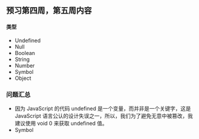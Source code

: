## 预习第四周，第五周内容
#### 类型
+ Undefined
+ Null
+ Boolean
+ String
+ Number
+ Symbol
+ Object

### 问题汇总
+ 因为 JavaScript 的代码 undefined 是一个变量，而并非是一个关键字，这是 JavaScript 语言公认的设计失误之一，所以，我们为了避免无意中被篡改，我建议使用 void 0 来获取 undefined 值。
+ Symbol